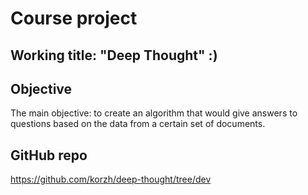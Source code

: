 # Course project

## Working title: "Deep Thought" :)

## Objective
The main objective: to create an algorithm that would give answers to questions based on the data from a certain set of documents.

## GitHub repo
https://github.com/korzh/deep-thought/tree/dev
